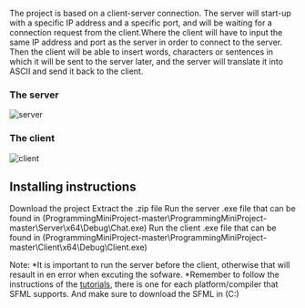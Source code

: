 The project is based on a client-server connection. The server will start-up with a specific IP address and a specific port, and will be waiting for a connection request from the client.Where the client will have to input the same IP address and port as the server in order to connect to the server. Then the client will be able to insert words, characters or sentences in which it will be sent to the server later, and the server will translate it into ASCII and send it back to the client.

### The server
![server](https://user-images.githubusercontent.com/27723940/34455764-4f95912c-ed86-11e7-927e-085631ee98f8.jpg)
### The client
![client](https://user-images.githubusercontent.com/27723940/34455765-4faf68b8-ed86-11e7-8dfa-300ef3bd7700.jpg)



## Installing instructions

 Download the project
 Extract the .zip file
 Run the server .exe file that can be found in (ProgrammingMiniProject-master\ProgrammingMiniProject-master\Server\x64\Debug\Chat.exe)
 Run the client .exe file that can be found in (ProgrammingMiniProject-master\ProgrammingMiniProject-master\Client\x64\Debug\Client.exe)

Note: 
*It is important to run the server before the client, otherwise that will resault in en error when excuting the sofware.
*Remember to follow the instructions of the [tutorials](https://www.sfml-dev.org/tutorials/2.4/), there is one for each platform/compiler that SFML supports. And make sure to download the SFML in (C:\)
